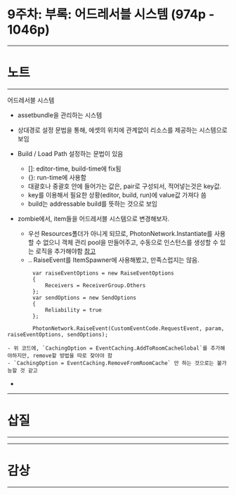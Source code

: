 # 9주차: 부록: 어드레서블 시스템 (974p - 1046p)

---
# 노트
---
어드레서블 시스템
- assetbundle을 관리하는 시스템
- 상대경로 설정 문법을 통해, 에셋의 위치에 관계없이 리소스를 제공하는 시스템으로 보임
- Build / Load Path 설정하는 문법이 있음
    - []: editor-time, build-time에 fix됨
    - {}: run-time에 사용함
    - 대괄호나 중괄호 안에 들어가는 값은, pair로 구성되서, 적어넣는것은 key값.
    - key를 이용해서 필요한 상황(editor, build, run)에 value값 가져다 씀
    - build는 addressable build를 뜻하는 것으로 보임
    
- zombie에서, item들을 어드레서블 시스템으로 변경해보자.
    - 우선 Resources폴더가 아니게 되므로, PhotonNetwork.Instantiate를 사용할 수 없으니 객체 관리 pool을 만들어주고, 수동으로 인스턴스를 생성할 수 있는 로직을 추가해야함 [참고](https://doc.photonengine.com/ko-kr/pun/current/gameplay/instantiation) 
    - .. RaiseEvent를 ItemSpawner에 사용해봤고, 만족스럽지는 않음.
```
        var raiseEventOptions = new RaiseEventOptions
        {
            Receivers = ReceiverGroup.Others
        };
        var sendOptions = new SendOptions
        {
            Reliability = true
        };
        
        PhotonNetwork.RaiseEvent(CustomEventCode.RequestEvent, param, raiseEventOptions, sendOptions);

```
    - 위 코드에, `CachingOption = EventCaching.AddToRoomCacheGlobal`를 추가해야하지만, remove할 방법을 따로 찾아야 함
    - `CachingOption = EventCaching.RemoveFromRoomCache` 만 하는 것으로는 불가능할 것 같고

- 



---
# 삽질
---


---
# 감상
---

